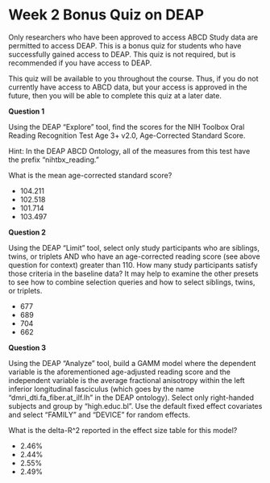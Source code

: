 # Week 2 Bonus Quiz on DEAP

Only researchers who have been approved to access ABCD Study data are permitted to access DEAP. This is a bonus quiz for students who have successfully gained access to DEAP. This quiz is not required, but is recommended if you have access to DEAP.

This quiz will be available to you throughout the course. Thus, if you do not currently have access to ABCD data, but your access is approved in the future, then you will be able to complete this quiz at a later date.

**Question 1**

Using the DEAP “Explore” tool, find the scores for the NIH Toolbox Oral Reading Recognition Test Age 3+ v2.0, Age-Corrected Standard Score.

Hint: In the DEAP ABCD Ontology, all of the measures from this test have the prefix “nihtbx_reading.”

What is the mean age-corrected standard score?

- 104.211
- 102.518
- 101.714
- 103.497

**Question 2**

Using the DEAP “Limit” tool, select only study participants who are siblings, twins, or triplets AND who have an age-corrected reading score (see above question for context) greater than 110. How many study participants satisfy those criteria in the baseline data? It may help to examine the other presets to see how to combine selection queries and how to select siblings, twins, or triplets.

- 677
- 689
- 704
- 662

**Question 3**

Using the DEAP “Analyze” tool, build a GAMM model where the dependent variable is the aforementioned age-adjusted reading score and the independent variable is the average fractional anisotropy within the left inferior longitudinal fasciculus (which goes by the name “dmri_dti.fa_fiber.at_ilf.lh” in the DEAP ontology). Select only right-handed subjects and group by “high.educ.bl”. Use the default fixed effect covariates and select “FAMILY” and “DEVICE” for random effects.

What is the delta-R^2 reported in the effect size table for this model?

- 2.46%
- 2.44%
- 2.55%
- 2.49%
